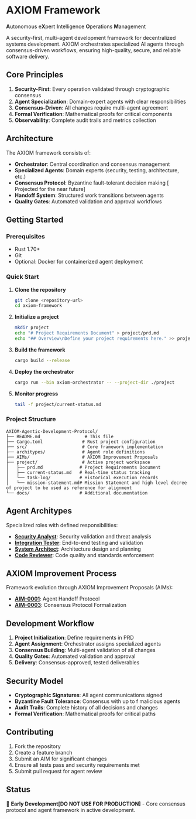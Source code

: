 # AXIOM Framework

**A**utonomous e**X**pert **I**ntelligence **O**perations **M**anagement

A security-first, multi-agent development framework for decentralized systems development. AXIOM orchestrates specialized AI agents through consensus-driven workflows, ensuring high-quality, secure, and reliable software delivery.

## Core Principles

1. **Security-First**: Every operation validated through cryptographic consensus
2. **Agent Specialization**: Domain-expert agents with clear responsibilities  
3. **Consensus-Driven**: All changes require multi-agent agreement
4. **Formal Verification**: Mathematical proofs for critical components
5. **Observability**: Complete audit trails and metrics collection

## Architecture

The AXIOM framework consists of:

- **Orchestrator**: Central coordination and consensus management
- **Specialized Agents**: Domain experts (security, testing, architecture, etc.)
- **Consensus Protocol**: Byzantine fault-tolerant decision making   [ Projected for the near future]
- **Handoff System**: Structured work transitions between agents
- **Quality Gates**: Automated validation and approval workflows

## Getting Started

### Prerequisites
- Rust 1.70+
- Git
- Optional: Docker for containerized agent deployment

### Quick Start

1. **Clone the repository**
   ```bash
   git clone <repository-url>
   cd axiom-framework
   ```

2. **Initialize a project**
   ```bash
   mkdir project
   echo "# Project Requirements Document" > project/prd.md
   echo "## Overview\nDefine your project requirements here." >> project/prd.md
   ```

3. **Build the framework**
   ```bash
   cargo build --release
   ```

4. **Deploy the orchestrator**
   ```bash
   cargo run --bin axiom-orchestrator -- --project-dir ./project
   ```

5. **Monitor progress**
   ```bash
   tail -f project/current-status.md
   ```

### Project Structure

```
AXIOM-Agentic-Development-Protocol/
├── README.md                 # This file
├── Cargo.toml               # Rust project configuration
├── src/                     # Core framework implementation
├── architypes/              # Agent role definitions
├── AIMs/                    # AXIOM Improvement Proposals
├── project/                 # Active project workspace
│   ├── prd.md              # Project Requirements Document
│   ├── current-status.md   # Real-time status tracking
│   └── task-log/           # Historical execution records
│   └── mission-statement.md# Mission Statement and high level decree of project to be used as reference for alignment
└── docs/                   # Additional documentation
```

## Agent Architypes

Specialized roles with defined responsibilities:

- **[Security Analyst](architypes/security-analyst.md)**: Security validation and threat analysis
- **[Integration Tester](architypes/integration-tester.md)**: End-to-end testing and validation
- **[System Architect](architypes/system-architect.md)**: Architecture design and planning
- **[Code Reviewer](architypes/code-reviewer.md)**: Code quality and standards enforcement

## AXIOM Improvement Process

Framework evolution through AXIOM Improvement Proposals (AIMs):

- **[AIM-0001](AIMs/AIM-0001-agent-handoff-protocol.md)**: Agent Handoff Protocol
- **[AIM-0003](AIMs/AIM-0003-formalize-consensus-protocol-for-decision-making.md)**: Consensus Protocol Formalization

## Development Workflow

1. **Project Initialization**: Define requirements in PRD
2. **Agent Assignment**: Orchestrator assigns specialized agents
3. **Consensus Building**: Multi-agent validation of all changes
4. **Quality Gates**: Automated validation and approval
5. **Delivery**: Consensus-approved, tested deliverables

## Security Model

- **Cryptographic Signatures**: All agent communications signed
- **Byzantine Fault Tolerance**: Consensus with up to f malicious agents
- **Audit Trails**: Complete history of all decisions and changes
- **Formal Verification**: Mathematical proofs for critical paths

## Contributing

1. Fork the repository
2. Create a feature branch
3. Submit an AIM for significant changes
4. Ensure all tests pass and security requirements met
5. Submit pull request for agent review


## Status

🚧 **Early Development[DO NOT USE FOR PRODUCTION]** - Core consensus protocol and agent framework in active development.

